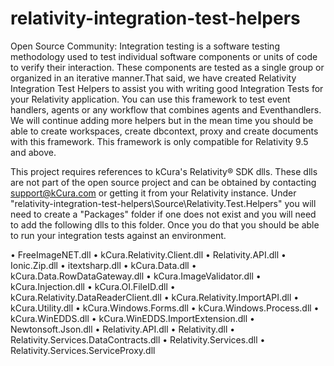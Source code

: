 ﻿# relativity-integration-test-helpers
Open Source Community: Integration testing is a software testing methodology used to test individual software components or units of code to verify their interaction. These components are tested as a single group or organized in an iterative manner.That said, we have created Relativity Integration Test Helpers to assist you with writing good Integration Tests for your Relativity application. You can use this framework to test event handlers, agents or any workflow that combines agents and Eventhandlers. We will continue adding more helpers but in the mean time you should be able to create workspaces, create dbcontext, proxy and create documents with this framework.
 This framework is only compatible for Relativity 9.5 and above.
 
This project requires references to kCura's Relativity® SDK dlls. These dlls are not part of the open source project and can be obtained by contacting support@kCura.com or getting it from your Relativity instance. 
Under "relativity-integration-test-helpers\Source\Relativity.Test.Helpers\" you will need to create a "Packages" folder if one does not exist and you will need to add the following dlls to this folder. Once you do that you should be able to run your integration tests against an environment.


• FreeImageNET.dll
• kCura.Relativity.Client.dll
• Relativity.API.dll
• Ionic.Zip.dll
• itextsharp.dll
• kCura.Data.dll
• kCura.Data.RowDataGateway.dll
• kCura.ImageValidator.dll
• kCura.Injection.dll
• kCura.OI.FileID.dll
• kCura.Relativity.DataReaderClient.dll
• kCura.Relativity.ImportAPI.dll
• kCura.Utility.dll
• kCura.Windows.Forms.dll
• kCura.Windows.Process.dll
• kCura.WinEDDS.dll
• kCura.WinEDDS.ImportExtension.dll
• Newtonsoft.Json.dll
• Relativity.API.dll
• Relativity.dll
• Relativity.Services.DataContracts.dll
• Relativity.Services.dll
• Relativity.Services.ServiceProxy.dll

